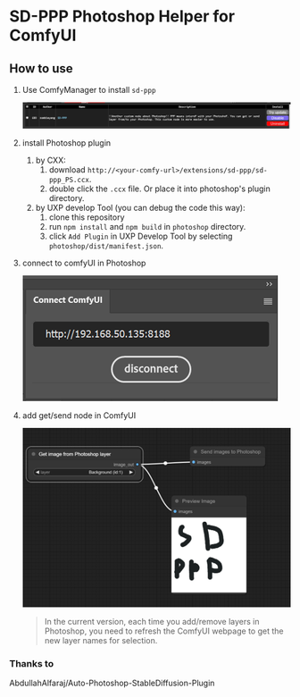 # SD-PPP  Photoshop Helper for ComfyUI

## How to use
1. Use ComfyManager to install `sd-ppp`

    ![cmanager](doc/image/comfymanager.png)

2. install Photoshop plugin
    1. by CXX:
        1. download `http://<your-comfy-url>/extensions/sd-ppp/sd-ppp_PS.ccx`.
        2. double click the `.ccx` file. Or place it into photoshop's plugin directory.
    2. by UXP develop Tool (you can debug the code this way):
        1. clone this repository
        2. run `npm install` and `npm build` in `photoshop` directory.
        3. click `Add Plugin` in UXP Develop Tool by selecting `photoshop/dist/manifest.json`.

3. connect to comfyUI in Photoshop

    ![connect](doc/image/connect.png)

4. add get/send node in ComfyUI

    ![in-comfy](doc/image/in-comfy.png)

    > In the current version, each time you add/remove layers in Photoshop, you need to refresh the ComfyUI webpage to get the new layer names for selection.


### Thanks to 
AbdullahAlfaraj/Auto-Photoshop-StableDiffusion-Plugin
